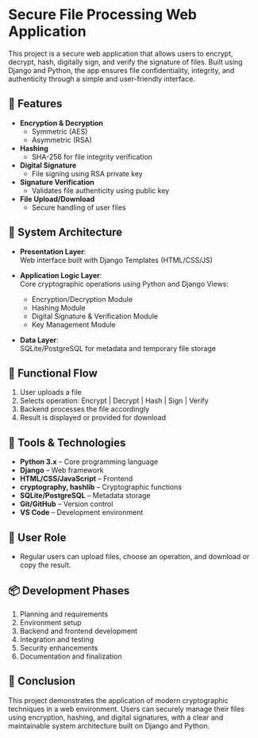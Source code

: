 # Secure File Processing Web Application

This project is a secure web application that allows users to encrypt, decrypt, hash, digitally sign, and verify the signature of files. Built using Django and Python, the app ensures file confidentiality, integrity, and authenticity through a simple and user-friendly interface.

## 🔐 Features

- **Encryption & Decryption**
  - Symmetric (AES)
  - Asymmetric (RSA)
- **Hashing**
  - SHA-256 for file integrity verification
- **Digital Signature**
  - File signing using RSA private key
- **Signature Verification**
  - Validates file authenticity using public key
- **File Upload/Download**
  - Secure handling of user files

## 🧱 System Architecture

- **Presentation Layer**:  
  Web interface built with Django Templates (HTML/CSS/JS)

- **Application Logic Layer**:  
  Core cryptographic operations using Python and Django Views:
  - Encryption/Decryption Module
  - Hashing Module
  - Digital Signature & Verification Module
  - Key Management Module

- **Data Layer**:  
  SQLite/PostgreSQL for metadata and temporary file storage

## 🔄 Functional Flow

1. User uploads a file
2. Selects operation: Encrypt | Decrypt | Hash | Sign | Verify
3. Backend processes the file accordingly
4. Result is displayed or provided for download

## 🧰 Tools & Technologies

- **Python 3.x** – Core programming language
- **Django** – Web framework
- **HTML/CSS/JavaScript** – Frontend
- **cryptography, hashlib** – Cryptographic functions
- **SQLite/PostgreSQL** – Metadata storage
- **Git/GitHub** – Version control
- **VS Code** – Development environment

## 👤 User Role

- Regular users can upload files, choose an operation, and download or copy the result.

## 📦 Development Phases

1. Planning and requirements
2. Environment setup
3. Backend and frontend development
4. Integration and testing
5. Security enhancements
6. Documentation and finalization

## 📌 Conclusion

This project demonstrates the application of modern cryptographic techniques in a web environment. Users can securely manage their files using encryption, hashing, and digital signatures, with a clear and maintainable system architecture built on Django and Python.

